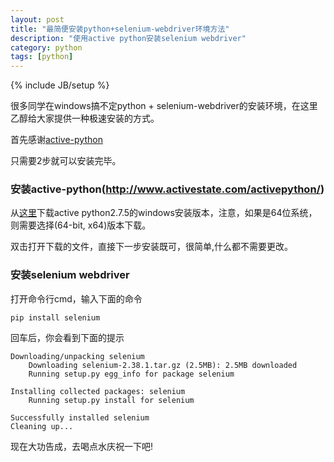 ```yaml
---
layout: post
title: "最简便安装python+selenium-webdriver环境方法"
description: "使用active python安装selenium webdriver"
category: python
tags: [python]
---
```

{% include JB/setup %}

很多同学在windows搞不定python + selenium-webdriver的安装环境，在这里乙醇给大家提供一种极速安装的方式。

首先感谢[active-python](http://www.activestate.com/activepython/)

只需要2步就可以安装完毕。

### 安装active-python(http://www.activestate.com/activepython/)

从[这里](http://www.activestate.com/activepython/downloads)下载active python2.7.5的windows安装版本，注意，如果是64位系统，则需要选择(64-bit, x64)版本下载。

双击打开下载的文件，直接下一步安装既可，很简单,什么都不需要更改。


### 安装selenium webdriver

打开命令行cmd，输入下面的命令

	pip install selenium

回车后，你会看到下面的提示
	
	Downloading/unpacking selenium
		Downloading selenium-2.38.1.tar.gz (2.5MB): 2.5MB downloaded
		Running setup.py egg_info for package selenium

	Installing collected packages: selenium
		Running setup.py install for selenium

	Successfully installed selenium
	Cleaning up...

现在大功告成，去喝点水庆祝一下吧!	
